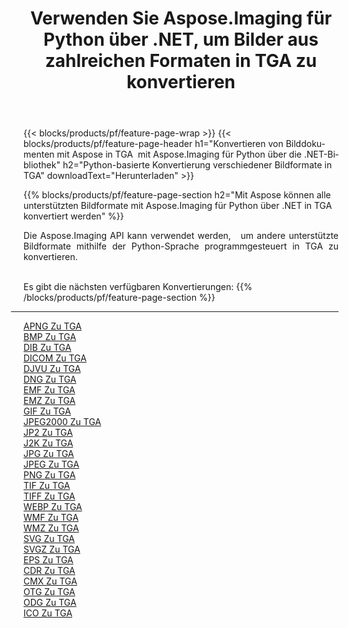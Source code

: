 ﻿---
title: Verwenden Sie Aspose.Imaging für Python über .NET, um Bilder aus zahlreichen Formaten in TGA zu konvertieren 
weight: 3920
url: /de/python-net/conversion/to/tga 
lang: de
langdirlevel: 2
locales: zh-hans,ja,it,ru,de,es,fr,nl,id,lt,pl,pt,vi,tr,ko,zh-hant,ar,hi,th,sv,cs,uk,he
description: Sie können Aspose.Imaging für Python über die .NET-Bibliothek verwenden, um eine Vielzahl von Formaten in TGA zu konvertieren.
---

{{< blocks/products/pf/feature-page-wrap >}}
{{< blocks/products/pf/feature-page-header h1="Konvertieren von Bilddokumenten mit Aspose in TGA  mit Aspose.Imaging für Python über die .NET-Bibliothek" h2="Python-basierte Konvertierung verschiedener Bildformate in TGA" downloadText="Herunterladen" >}}


{{% blocks/products/pf/feature-page-section  h2="Mit Aspose können alle unterstützten Bildformate mit Aspose.Imaging für Python über .NET in TGA konvertiert werden" %}}
<p align=justify>Die Aspose.Imaging API kann verwendet werden,   um andere unterstützte Bildformate mithilfe der Python-Sprache programmgesteuert in TGA zu konvertieren.</p>
<br/>
Es gibt die nächsten verfügbaren Konvertierungen:
{{% /blocks/products/pf/feature-page-section %}}
<div class="container-fluid productfamilypage bg-gray">
    <div class="convertypes bg-gray agp-content section">
        <div class="container">
		<hr style="margin-left:-20px;"/>
		<div class="row other-converters">
		    <div class='col-md-2 other-converter remove-lp remove-rp'><a href="/imaging/de/python-net/conversion/apng-to-tga" >APNG Zu TGA</a></div>
<div class='col-md-2 other-converter remove-lp remove-rp'><a href="/imaging/de/python-net/conversion/bmp-to-tga" >BMP Zu TGA</a></div>
<div class='col-md-2 other-converter remove-lp remove-rp'><a href="/imaging/de/python-net/conversion/dib-to-tga" >DIB Zu TGA</a></div>
<div class='col-md-2 other-converter remove-lp remove-rp'><a href="/imaging/de/python-net/conversion/dicom-to-tga" >DICOM Zu TGA</a></div>
<div class='col-md-2 other-converter remove-lp remove-rp'><a href="/imaging/de/python-net/conversion/djvu-to-tga" >DJVU Zu TGA</a></div>
<div class='col-md-2 other-converter remove-lp remove-rp'><a href="/imaging/de/python-net/conversion/dng-to-tga" >DNG Zu TGA</a></div>
<div class='col-md-2 other-converter remove-lp remove-rp'><a href="/imaging/de/python-net/conversion/emf-to-tga" >EMF Zu TGA</a></div>
<div class='col-md-2 other-converter remove-lp remove-rp'><a href="/imaging/de/python-net/conversion/emz-to-tga" >EMZ Zu TGA</a></div>
<div class='col-md-2 other-converter remove-lp remove-rp'><a href="/imaging/de/python-net/conversion/gif-to-tga" >GIF Zu TGA</a></div>
<div class='col-md-2 other-converter remove-lp remove-rp'><a href="/imaging/de/python-net/conversion/jpeg2000-to-tga" >JPEG2000 Zu TGA</a></div>
<div class='col-md-2 other-converter remove-lp remove-rp'><a href="/imaging/de/python-net/conversion/jp2-to-tga" >JP2 Zu TGA</a></div>
<div class='col-md-2 other-converter remove-lp remove-rp'><a href="/imaging/de/python-net/conversion/j2k-to-tga" >J2K Zu TGA</a></div>
<div class='col-md-2 other-converter remove-lp remove-rp'><a href="/imaging/de/python-net/conversion/jpg-to-tga" >JPG Zu TGA</a></div>
<div class='col-md-2 other-converter remove-lp remove-rp'><a href="/imaging/de/python-net/conversion/jpeg-to-tga" >JPEG Zu TGA</a></div>
<div class='col-md-2 other-converter remove-lp remove-rp'><a href="/imaging/de/python-net/conversion/png-to-tga" >PNG Zu TGA</a></div>
<div class='col-md-2 other-converter remove-lp remove-rp'><a href="/imaging/de/python-net/conversion/tif-to-tga" >TIF Zu TGA</a></div>
<div class='col-md-2 other-converter remove-lp remove-rp'><a href="/imaging/de/python-net/conversion/tiff-to-tga" >TIFF Zu TGA</a></div>
<div class='col-md-2 other-converter remove-lp remove-rp'><a href="/imaging/de/python-net/conversion/webp-to-tga" >WEBP Zu TGA</a></div>
<div class='col-md-2 other-converter remove-lp remove-rp'><a href="/imaging/de/python-net/conversion/wmf-to-tga" >WMF Zu TGA</a></div>
<div class='col-md-2 other-converter remove-lp remove-rp'><a href="/imaging/de/python-net/conversion/wmz-to-tga" >WMZ Zu TGA</a></div>
<div class='col-md-2 other-converter remove-lp remove-rp'><a href="/imaging/de/python-net/conversion/svg-to-tga" >SVG Zu TGA</a></div>
<div class='col-md-2 other-converter remove-lp remove-rp'><a href="/imaging/de/python-net/conversion/svgz-to-tga" >SVGZ Zu TGA</a></div>
<div class='col-md-2 other-converter remove-lp remove-rp'><a href="/imaging/de/python-net/conversion/eps-to-tga" >EPS Zu TGA</a></div>
<div class='col-md-2 other-converter remove-lp remove-rp'><a href="/imaging/de/python-net/conversion/cdr-to-tga" >CDR Zu TGA</a></div>
<div class='col-md-2 other-converter remove-lp remove-rp'><a href="/imaging/de/python-net/conversion/cmx-to-tga" >CMX Zu TGA</a></div>
<div class='col-md-2 other-converter remove-lp remove-rp'><a href="/imaging/de/python-net/conversion/otg-to-tga" >OTG Zu TGA</a></div>
<div class='col-md-2 other-converter remove-lp remove-rp'><a href="/imaging/de/python-net/conversion/odg-to-tga" >ODG Zu TGA</a></div>
<div class='col-md-2 other-converter remove-lp remove-rp'><a href="/imaging/de/python-net/conversion/ico-to-tga" >ICO Zu TGA</a></div>
                </div>
        </div>
    </div>
</div>
<br/>

